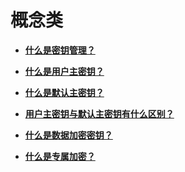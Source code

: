 # 概念类<a name="dew_01_0109"></a>

-   **[什么是密钥管理？](什么是密钥管理.md)**  

-   **[什么是用户主密钥？](什么是用户主密钥.md)**  

-   **[什么是默认主密钥？](什么是默认主密钥.md)**  

-   **[用户主密钥与默认主密钥有什么区别？](用户主密钥与默认主密钥有什么区别.md)**  

-   **[什么是数据加密密钥？](什么是数据加密密钥.md)**  

-   **[什么是专属加密？](什么是专属加密.md)**  


